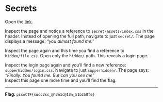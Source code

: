 # Secrets
Open the [link](http://saturn.picoctf.net:64466/).

Inspect the page and notice a reference to `secret/assets/index.css` in the header. Instead of opening the full path, navigate to just `secret/`. The page displays a message: _“you almost found me.”_  
  
Inspect the page again and this time you find a reference to `hidden/file.css`. Open only the `hidden/` path. This reveals a login page.  
  
Inspect the login page again and you’ll find a new reference: `supperhidden/login.css`. Navigate to just `supperhidden/`. The page says: _“Finally. You found me. But can you see me”_  
Inspect this page one more time and you’ll find the flag.

---

**Flag:** `picoCTF{succ3ss_@h3n1c@10n_51b260fe}`
